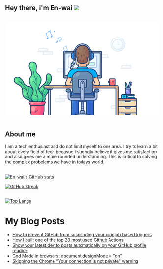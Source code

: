 ## Hey there, i'm En-wai ![](https://user-images.githubusercontent.com/18350557/176309783-0785949b-9127-417c-8b55-ab5a4333674e.gif)
<br>


<div align="center">
    <img
        src="./banner/front-end_software_engineer.gif"
        alt="Front-End Software Engineer"
    />
</div>
<br>

## About me 
I am a tech enthusiast and do not limit myself to one area. I try to learn a bit about every field of tech becasue I strongly believe it gives me satisfaction and also gives me a more rounded understanding. This is critical to solving the complex probelems we have in todays world.
<br><br>

[![En-wai's GitHub stats](https://github-readme-stats.vercel.app/api?username=en-wai)](https://github.com/en-wai/github-readme-stats)

[![GitHub Streak](https://streak-stats.demolab.com/?user=en-wai&theme=radical&env=PAT_1)](https://git.io/streak-stats)
<br><br>

[![Top Langs](https://github-readme-stats.vercel.app/api/top-langs/?username=en-wai&layout=compact)](https://github.com/en-wai/github-readme-stats)

# My Blog Posts
<!-- BLOG-POST-LIST:START -->
- [How to prevent GitHub from suspending your cronjob based triggers](https://dev.to/gautamkrishnar/how-to-prevent-github-from-suspending-your-cronjob-based-triggers-knf)
- [How I built one of the top 20 most used Github Actions](https://www.gautamkrishnar.com/how-i-built-one-of-the-top-20-most-used-github-actions/)
- [Show your latest dev.to posts automatically on your GitHub profile readme](https://dev.to/gautamkrishnar/show-your-latest-dev-to-posts-automatically-in-your-github-profile-readme-3nk8)
- [God Mode in browsers: document.designMode = &quot;on&quot;](https://dev.to/gautamkrishnar/god-mode-in-browsers-document-designmode-on-2pmo)
- [Skipping the Chrome &quot;Your connection is not private&quot; warning](https://dev.to/gautamkrishnar/quickbits-1-skipping-the-chrome-your-connection-is-not-private-warning-4kp1)
<!-- BLOG-POST-LIST:END -->
